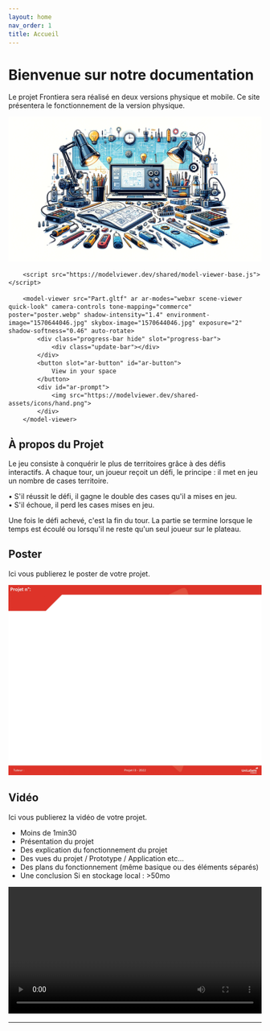 ```yaml
---
layout: home
nav_order: 1
title: Accueil
---
```


# Bienvenue sur notre documentation

Le projet Frontiera sera réalisé en deux versions physique et mobile. Ce site présentera le fonctionnement de la version physique.  


![Illustration vectorielle colorée avec un fond blanc, montrant un atelier équipé pour un projet de conception mécanique, électronique et informatique](images/illustration.png)

        <script src="https://modelviewer.dev/shared/model-viewer-base.js"></script>
    
        <model-viewer src="Part.gltf" ar ar-modes="webxr scene-viewer quick-look" camera-controls tone-mapping="commerce" poster="poster.webp" shadow-intensity="1.4" environment-image="1570644046.jpg" skybox-image="1570644046.jpg" exposure="2" shadow-softness="0.46" auto-rotate>
            <div class="progress-bar hide" slot="progress-bar">
                <div class="update-bar"></div>
            </div>
            <button slot="ar-button" id="ar-button">
                View in your space
            </button>
            <div id="ar-prompt">
                <img src="https://modelviewer.dev/shared-assets/icons/hand.png">
            </div>
        </model-viewer>


## À propos du Projet
Le jeu consiste à conquérir le plus de territoires grâce à des défis interactifs. A chaque tour, un joueur reçoit un défi, le principe : il met en jeu un nombre de cases territoire.  

• S'il réussit le défi, il gagne le double des cases qu'il a mises en jeu.  
• S'il échoue, il perd les cases mises en jeu.  

Une fois le défi achevé, c'est la fin du tour. La partie se termine lorsque le temps est écoulé ou lorsqu'il ne reste qu'un seul joueur sur le plateau. 
## Poster

Ici vous publierez le poster de votre projet.

![Poster projet](images/poster.jpg)

## Vidéo

Ici vous publierez la vidéo de votre projet. 
- Moins de 1min30
- Présentation du projet 
- Des explication du fonctionnement du projet
- Des vues du projet / Prototype / Application etc... 
- Des plans du fonctionnement (même basique ou des éléments séparés)
- Une conclusion
Si en stockage local : >50mo

<video src="images/intro_amiens.mp4" controls title="Title"  style="width: 100%;"></video>

---

